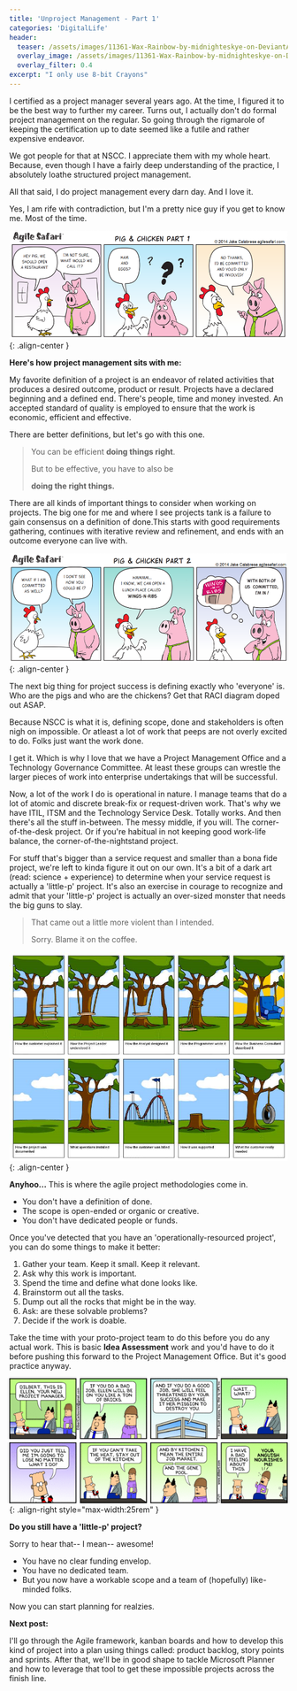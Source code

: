 ```yaml
---
title: 'Unproject Management - Part 1'
categories: 'DigitalLife'
header: 
  teaser: /assets/images/11361-Wax-Rainbow-by-midnighteskye-on-DeviantArt.png
  overlay_image: /assets/images/11361-Wax-Rainbow-by-midnighteskye-on-DeviantArt.png
  overlay_filter: 0.4
excerpt: "I only use 8-bit Crayons"
---
```

I certified as a project manager several years ago. At the time, I figured it to be the best way to further my career. Turns out, I actually don't do formal project management on the regular. So going through the rigmarole of keeping the certification up to date seemed like a futile and rather expensive endeavor.

We got people for that at NSCC. I appreciate them with my whole heart. Because, even though I have a fairly deep understanding of the practice, I absolutely loathe structured project management.

All that said, I do project management every darn day. And I love it.

Yes, I am rife with contradiction, but I'm a pretty nice guy if you get to know me. Most of the time.

![d570cd13-eff6-4a5e-959b-68ec28a1b95a](/assets/images/d570cd13-eff6-4a5e-959b-68ec28a1b95a.png){: .align-center }

**Here's how project management sits with me:**

My favorite definition of a project is an endeavor of related activities that produces a desired outcome, product or result. Projects have a declared beginning and a defined end. There's people, time and money invested. An accepted standard of quality is employed to ensure that the work is economic, efficient and effective.

There are better definitions, but let's go with this one.

> You can be efficient **doing things right**.
>
> But to be effective, you have to also be
>
> **doing the right things.**

There are all kinds of important things to consider when working on projects. The big one for me and where I see projects tank is a failure to gain consensus on a definition of done.This starts with good requirements gathering, continues with iterative review and refinement, and ends with an outcome everyone can live with.

![f9316f92-cb5c-4e0d-a603-80baa5b019fd](/assets/images/f9316f92-cb5c-4e0d-a603-80baa5b019fd.png){: .align-center }

The next big thing for project success is defining exactly who 'everyone' is. Who are the pigs and who are the chickens? Get that RACI diagram doped out ASAP.

Because NSCC is what it is, defining scope, done and stakeholders is often nigh on impossible. Or atleast a lot of work that peeps are not overly excited to do. Folks just want the work done.

I get it. Which is why I love that we have a Project Management Office and a Technology Governance Committee. At least these groups can wrestle the larger pieces of work into enterprise undertakings that will be successful.

Now, a lot of the work I do is operational in nature. I manage teams that do a lot of atomic and discrete break-fix or request-driven work. That's why we have ITIL, ITSM and the Technology Service Desk. Totally works. And then there's all the stuff in-between. The messy middle, if you will. The corner-of-the-desk project. Or if you're habitual in not keeping good work-life balance, the corner-of-the-nightstand project.

For stuff that's bigger than a service request and smaller than a bona fide project, we're left to kinda figure it out on our own. It's a bit of a dark art (read: science + experience) to determine when your service request is actually a 'little-p' project. It's also an exercise in courage to recognize and admit that your 'little-p' project is actually an over-sized monster that needs the big guns to slay.

> That came out a little more violent than I intended.
>
> Sorry. Blame it on the coffee.

![33ecf303-2239-43a6-84b9-22a25b9b1b6e](/assets/images/33ecf303-2239-43a6-84b9-22a25b9b1b6e.jpg){: .align-center }

**Anyhoo...** This is where the agile project methodologies come in.

- You don't have a definition of done.
- The scope is open-ended or organic or creative.
- You don't have dedicated people or funds.

Once you've detected that you have an 'operationally-resourced project', you can do some things to make it better:

1. Gather your team. Keep it small. Keep it relevant.
2. Ask why this work is important.
3. Spend the time and define what done looks like.
4. Brainstorm out all the tasks.
5. Dump out all the rocks that might be in the way.
6. Ask: are these solvable problems?
7. Decide if the work is doable.

Take the time with your proto-project team to do this before you do any actual work. This is basic **Idea Assessment** work and you'd have to do it before pushing this forward to the Project Management Office. But it's good practice anyway.

![3a6b610b-d13e-4dba-ba41-01ec93f9a2e1](/assets/images/3a6b610b-d13e-4dba-ba41-01ec93f9a2e1.gif){: .align-right style="max-width:25rem" }

**Do you still have a 'little-p' project?**

Sorry to hear that-- I mean-- awesome!

- You have no clear funding envelop.
- You have no dedicated team.
- But you now have a workable scope and a team of (hopefully) like-minded folks. 

Now you can start planning for realzies.

**Next post:**

I'll go through the Agile framework, kanban boards and how to develop this kind of project into a plan using things called: product backlog, story points and sprints. After that, we'll be in good shape to tackle Microsoft Planner and how to leverage that tool to get these impossible projects across the finish line.

